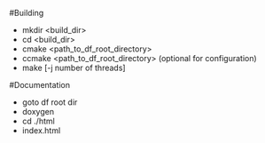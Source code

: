 #Building
  * mkdir <build_dir>
  * cd    <build_dir>
  * cmake <path_to_df_root_directory>
  * ccmake <path_to_df_root_directory> (optional for configuration) 
  * make [-j number of threads] 

#Documentation
  * goto df root dir
  * doxygen
  * cd ./html
  * <browser> index.html

  
